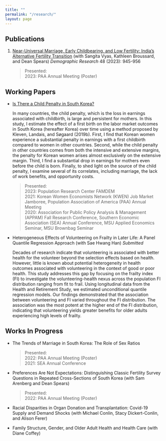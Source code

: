 ```yaml
---
title: ""
permalink: "/research/"
layout: page
---
```


## Publications
1. [Near-Universal Marriage, Early Childbearing, and Low Fertility: India’s Alternative Fertility Transition](https://www.demographic-research.org/volumes/vol48/34/default.htm#:~:text=In%20contrast%20to%20countries%20that,the%20birth%20of%20two%20children.) (with Sangita Vyas, Kathleen Broussard, and Dean Spears) *Demographic Research* 48 (2023): 945-956

    >Presented: <br/>
    >2023: PAA Annual Meeting (Poster)

## Working Papers
* [Is There a Child Penalty in South Korea?](/assets/papers/naraepark_childpenalty.pdf)
  
  In many countries, the child penalty, which is the loss in earnings associated with childbirth, is large and persistent for mothers. In this study, I estimate the effect of a first birth on the labor market outcomes in South Korea (hereafter Korea) over time using a method proposed by Kleven, Landais, and Søgaard (2019b). First, I find that Korean women experience a substantial penalty in earnings with a first childbirth compared to women in other countries. Second, while the child penalty in other countries comes from both the intensive and extensive margins, the penalty for Korean women arises almost exclusively on the extensive margin. Third, I find a substantial drop in earnings for mothers even before the child is born. Finally, to shed light on the source of the child penalty, I examine several of its correlates, including marriage, the lack of work benefits, and opportunity costs.

  >Presented: <br/>
  >2023: Population Research Center FAMDEM <br/>
  >2021: Korean Women Economists Network (KWEN) Job Market Jamboree, Population Association of America (PAA) Annual Meeting <br/>
  >2020: Association for Public Policy Analysis & Management (APPAM) Fall Research Conference, Southern Economic Association (SEA) Annual Conference, MSU Applied Economics Seminar, MSU Brownbag Seminar

* Heterogeneous Effects of Volunteering on Frailty in Later Life: A Panel Quantile Regression Approach (with Sae Hwang Han) *Submitted*

    Decades of research indicate that volunteering is associated with better health for the volunteer beyond the selection effects based on health. However, little is known about potential heterogeneity in health outcomes associated with volunteering in the context of good or poor health. This study addresses this gap by focusing on the frailty index (FI) to investigate the volunteering-health nexus across the population FI distribution ranging from fit to frail. Using longitudinal data from the Health and Retirement Study, we estimated unconditional quantile regression models. Our findings demonstrated that the association between volunteering and FI varied throughout the FI distribution. The association was the most potent at the higher end of the FI distribution, indicating that volunteering yields greater benefits for older adults experiencing high levels of frailty.

## Works In Progress
* The Trends of Marriage in South Korea: The Role of Sex Ratios
  
  >Presented: <br/>
  >2022: PAA Annual Meeting (Poster) <br/>
  >2021: SEA Annual Conference
  
* Preferences Are Not Expectations: Distinguishing Classic Fertility Survey Questions in Repeated Cross-Sections of South Korea (with Sam Arenberg and Dean Spears)
  
  >Presented: <br/>
  >2022: PAA Annual Meeting (Poster)
  
* Racial Disparities in Organ Donation and Transplantation: Covid-19 Supply and Demand Shocks (with Michael Conlin, Stacy Dickert-Conlin, and Alison Ferer)

* Family Structure, Gender, and Older Adult Health and Health Care (with Diane Coffey)
